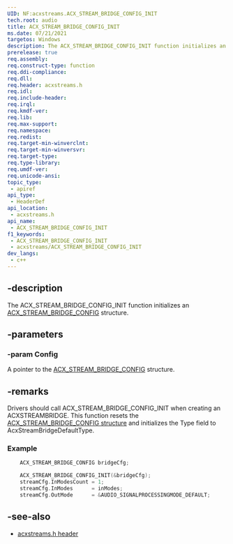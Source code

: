 ```yaml
---
UID: NF:acxstreams.ACX_STREAM_BRIDGE_CONFIG_INIT
tech.root: audio
title: ACX_STREAM_BRIDGE_CONFIG_INIT
ms.date: 07/21/2021
targetos: Windows
description: The ACX_STREAM_BRIDGE_CONFIG_INIT function initializes an ACX stream bridge config structure.
prerelease: true
req.assembly: 
req.construct-type: function
req.ddi-compliance: 
req.dll: 
req.header: acxstreams.h
req.idl: 
req.include-header: 
req.irql: 
req.kmdf-ver: 
req.lib: 
req.max-support: 
req.namespace: 
req.redist: 
req.target-min-winverclnt: 
req.target-min-winversvr: 
req.target-type: 
req.type-library: 
req.umdf-ver: 
req.unicode-ansi: 
topic_type:
 - apiref
api_type:
 - HeaderDef 
api_location:
 - acxstreams.h
api_name:
 - ACX_STREAM_BRIDGE_CONFIG_INIT
f1_keywords:
 - ACX_STREAM_BRIDGE_CONFIG_INIT
 - acxstreams/ACX_STREAM_BRIDGE_CONFIG_INIT
dev_langs:
 - c++
---
```


## -description

The ACX_STREAM_BRIDGE_CONFIG_INIT function initializes an [ACX_STREAM_BRIDGE_CONFIG](ns-acxstreams-acx_stream_bridge_config.md) structure.

## -parameters

### -param Config

A pointer to the [ACX_STREAM_BRIDGE_CONFIG](ns-acxstreams-acx_stream_bridge_config.md) structure.

## -remarks

Drivers should call ACX_STREAM_BRIDGE_CONFIG_INIT when creating an ACXSTREAMBRIDGE.
This function resets the [ACX_STREAM_BRIDGE_CONFIG structure](ns-acxstreams-acx_stream_bridge_config.md) and initializes the Type field to AcxStreamBridgeDefaultType. 

### Example

```cpp
    ACX_STREAM_BRIDGE_CONFIG bridgeCfg;

    ACX_STREAM_BRIDGE_CONFIG_INIT(&bridgeCfg);
    streamCfg.InModesCount = 1;
    streamCfg.InModes      = inModes; 
    streamCfg.OutMode      = &AUDIO_SIGNALPROCESSINGMODE_DEFAULT;
```

## -see-also

- [acxstreams.h header](index.md)
